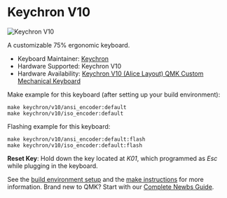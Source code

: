 # Keychron V10

![Keychron V10](https://i.imgur.com/Dh1WLdDh.jpg)

A customizable 75% ergonomic keyboard.

* Keyboard Maintainer: [Keychron](https://github.com/keychron)
* Hardware Supported: Keychron V10
* Hardware Availability: [Keychron V10 (Alice Layout) QMK Custom Mechanical Keyboard](https://www.keychron.com/products/keychron-v10-alice-layout-qmk-custom-mechanical-keyboard)

Make example for this keyboard (after setting up your build environment):

    make keychron/v10/ansi_encoder:default
    make keychron/v10/iso_encoder:default

Flashing example for this keyboard:

    make keychron/v10/ansi_encoder:default:flash
    make keychron/v10/iso_encoder:default:flash

**Reset Key**: Hold down the key located at *K01*, which programmed as *Esc* while plugging in the keyboard.

See the [build environment setup](https://docs.qmk.fm/#/getting_started_build_tools) and the [make instructions](https://docs.qmk.fm/#/getting_started_make_guide) for more information. Brand new to QMK? Start with our [Complete Newbs Guide](https://docs.qmk.fm/#/newbs).